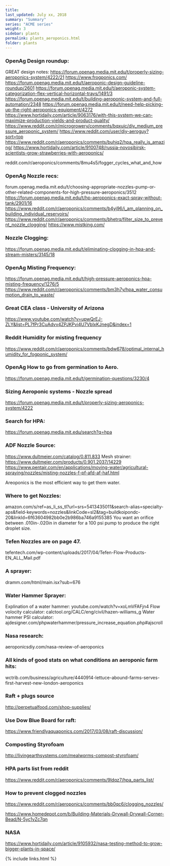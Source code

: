 ```yaml
---
title:  
last_updated: July xx, 2018
summary: "Summary"
series: "ACME series"
weight: 3
sidebar: plants
permalink: plants_aeroponics.html
folder: plants
---
```


### OpenAg Design roundup:
GREAT design notes: https://forum.openag.media.mit.edu/t/properly-sizing-aeroponics-system/4222/21
https://www.frogponics.com/
https://forum.openag.media.mit.edu/t/aeroponic-design-guideline-roundup/2601
https://forum.openag.media.mit.edu/t/aeroponic-system-categorization-flex-vertical-horizontal-trays/1491/3
https://forum.openag.media.mit.edu/t/building-aeroponic-system-and-full-automation/2348
https://forum.openag.media.mit.edu/t/need-help-picking-up-the-right-aeroponics-equipment/4272
https://www.hortidaily.com/article/9063176/with-this-system-we-can-maximize-production-yields-and-product-quality/
https://www.reddit.com/r/microgrowery/comments/bqxuic/diy_medium_pressure_aeroponic_system/
https://www.reddit.com/user/diy-aeroguy?sort=top
https://www.reddit.com/r/aeroponics/comments/buhiq2/hpa_really_is_amazing/
https://www.hortidaily.com/article/9100748/russia-novosibirsk-scientists-grow-strawberries-with-aeroponics/

reddit.com/r/aeroponics/comments/8mu4s5/fogger_cycles_what_and_how

### OpenAg Nozzle recs:
forum.openag.media.mit.edu/t/choosing-appropriate-nozzles-pump-or-other-related-components-for-high-pressure-aeroponics/3512
https://forum.openag.media.mit.edu/t/hp-aeroponics-exact-spray-without-tank/2901/16
https://www.reddit.com/r/aeroponics/comments/b4yj96/i_am_planning_on_building_individual_reservoirs/
https://www.reddit.com/r/aeroponics/comments/bhetrq/filter_size_to_prevent_nozzle_clogging/
https://www.mistking.com/

### Nozzle Clogging:
https://forum.openag.media.mit.edu/t/eliminating-clogging-in-hpa-and-stream-misters/3145/18

### OpenAg Misting Frequency:
https://forum.openag.media.mit.edu/t/high-pressure-aeroponics-hpa-misting-frequency/1276/5
https://www.reddit.com/r/aeroponics/comments/bm3h7y/hpa_water_consumption_drain_to_waste/

### Great CEA class - University of Arizona
https://www.youtube.com/watch?v=upwQrEJ-ZLY&list=PL7fPr3CuAdvv4ZPJKPvi4U7VblxKJnegD&index=1

### Reddit Humidity for misting frequency
https://www.reddit.com/r/aeroponics/comments/bdw678/optimal_internal_humidity_for_fogponic_system/

### OpenAg How to go from germination to Aero.
https://forum.openag.media.mit.edu/t/germination-questions/3230/4

### Sizing Aeroponic systems - Nozzle spread
https://forum.openag.media.mit.edu/t/properly-sizing-aeroponics-system/4222


### Search for HPA:
https://forum.openag.media.mit.edu/search?q=hpa

### ADF Nozzle Source:
https://www.dultmeier.com/catalog/0.811.833
Mesh strainer: https://www.dultmeier.com/products/0.901.2037/14229
https://www.pentair.com/en/applications/moving-water/agricultural-spraying/nozzles/misting-nozzles-f-pf-afd-af-haf.html

Areoponics is the most efficient way to get them water.

### Where to get Nozzles:
amazon.com/s/ref=as_li_ss_tl?url=srs=5413435011&search-alias=specialty-aps&field-keywords=nozzles&linkCode=sl2&tag=buildkoipondc-20&linkId=6f63604982bb0e2b986ba746a9155385
You want an orifice between .010in-.020in in diameter for a 100 psi pump to produce the right droplet size.

### Tefen Nozzles are on page 47.
tefentech.com/wp-content/uploads/2017/04/Tefen-Flow-Products-EN_ALL_Mail.pdf

### A sprayer:
dramm.com/html/main.isx?sub=676

### Water Hammer Sprayer:
Explination of a water hammer: youtube.com/watch?v=xoLmVFAFjn4
Flow volocity calculator: calctool.org/CALC/eng/civil/hazen-williams_g
Water hammer PSI calculator: ajdesigner.com/phpwaterhammer/pressure_increase_equation.php#ajscroll

### Nasa research:
aeroponicsdiy.com/nasa-review-of-aeroponics

### All kinds of good stats on what conditions an aeroponic farm hits:
wctrib.com/business/agriculture/4440914-lettuce-abound-farms-serves-first-harvest-new-london-aeroponics

### Raft + plugs source
http://perpetualfood.com/shop-supplies/

### Use Dow Blue Board for raft:
https://www.friendlyaquaponics.com/2017/03/08/raft-discussion/

### Composting Styrofoam
http://livingearthsystems.com/mealworms-compost-styrofoam/

### HPA parts list from reddit
https://www.reddit.com/r/aeroponics/comments/9ldqz7/hpa_parts_list/

### How to prevent clogged nozzles
https://www.reddit.com/r/aeroponics/comments/bb0qc6/clogging_nozzles/

https://www.homedepot.com/b/Building-Materials-Drywall-Drywall-Corner-Bead/N-5yc1vZc7qn

### NASA
https://www.hortidaily.com/article/9105932/nasa-testing-method-to-grow-bigger-plants-in-space/

{% include links.html %}
